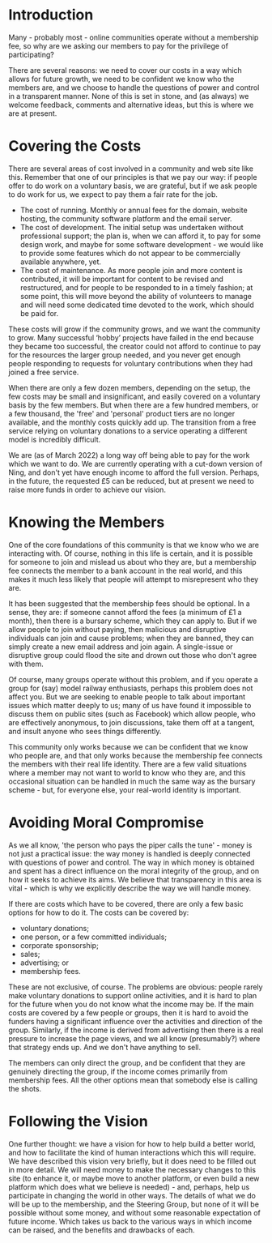 # Introduction

Many - probably most - online communities operate without a membership fee, so why are we asking our members to pay for the privilege of participating?

There are several reasons: we need to cover our costs in a way which allows for future growth, we need to be confident we know who the members are, and we choose to handle the questions of power and control in a transparent manner.  None of this is set in stone, and (as always) we welcome feedback, comments and alternative ideas, but this is where we are at present.

# Covering the Costs

There are several areas of cost involved in a community and web site like this.  Remember that one of our principles is that we pay our way: if people offer to do work on a voluntary basis, we are grateful, but if we ask people to do work for us, we expect to pay them a fair rate for the job.

-    The cost of running.  Monthly or annual fees for the domain, website hosting, the community software platform and the email server.
-    The cost of development.  The initial setup was undertaken without professional support; the plan is, when we can afford it, to pay for some design work, and maybe for some software development - we would like to provide some features which do not appear to be commercially available anywhere, yet.
-    The cost of maintenance.  As more people join and more content is contributed, it will be important for content to be revised and restructured, and for people to be responded to in a  timely fashion; at some point, this will move beyond the ability of volunteers to manage and will need some dedicated time devoted to the work, which should be paid for.

These costs will grow if the community grows, and we want the community to grow.  Many successful ‘hobby’ projects have failed in the end because they became too successful, the creator could not afford to continue to pay for the resources the larger group needed, and you never get enough people responding to requests for voluntary contributions when they had joined a free service.

When there are only a few dozen members, depending on the setup, the few costs may be small and insignificant, and easily covered on a voluntary basis by the few members.  But when there are a few hundred members, or a few thousand, the 'free' and 'personal' product tiers are no longer available, and the monthly costs quickly add up.  The transition from a free service relying on voluntary donations to a service operating a different model is incredibly difficult.

We are (as of March 2022) a long way off being able to pay for the work which we want to do.  We are currently operating with a cut-down version of Ning, and don't yet have enough income to afford the full version.  Perhaps, in the future, the requested £5 can be reduced, but at present we need to raise more funds in order to achieve our vision.

# Knowing the Members

One of the core foundations of this community is that we know who we are interacting with.  Of course, nothing in this life is certain, and it is possible for someone to join and mislead us about who they are, but a membership fee connects the member to a bank account in the real world, and this makes it much less likely that people will attempt to misrepresent who they are.

It has been suggested that the membership fees should be optional.  In a sense, they are: if someone cannot afford the fees (a minimum of £1 a month), then there is a bursary scheme, which they can apply to.  But if we allow people to join without paying, then malicious and disruptive individuals can join and cause problems; when they are banned, they can simply create a new email address and join again.  A single-issue or disruptive group could flood the site and drown out those who don't agree with them.

Of course, many groups operate without this problem, and if you operate a group for (say) model railway enthusiasts, perhaps this problem does not affect you.  But we are seeking to enable people to talk about important issues which matter deeply to us; many of us have found it impossible to discuss them on public sites (such as Facebook) which allow people, who are effectively anonymous, to join discussions, take them off at a tangent, and insult anyone who sees things differently.

This community only works because we can be confident that we know who people are, and that only works because the membership fee connects the members with their real life identity.  There are a few valid situations where a member may not want to world to know who they are, and this occasional situation can be handled in much the same way as the bursary scheme - but, for everyone else, your real-world identity is important.

# Avoiding Moral Compromise

As we all know, 'the person who pays the piper calls the tune' - money is not just a practical issue: the way money is handled is deeply connected with questions of power and control.  The way in which money is obtained and spent has a direct influence on the moral integrity of the group, and on how it seeks to achieve its aims.  We believe that transparency in this area is vital - which is why we explicitly describe the way we will handle money.

If there are costs which have to be covered, there are only a few basic options for how to do it.  The costs can be covered by:

-    voluntary donations;
-    one person, or a few committed individuals;
-    corporate sponsorship;
-    sales;
-    advertising; or
-    membership fees.

These are not exclusive, of course.  The problems are obvious: people rarely make voluntary donations to support online activities, and it is hard to plan for the future when you do not know what the income may be.  If the main costs are covered by a few people or groups, then it is hard to avoid the funders having a significant influence over the activities and direction of the group.  Similarly, if the income is derived from advertising then there is a real pressure to increase the page views, and we all know (presumably?) where that strategy ends up.  And we don't have anything to sell.

The members can only direct the group, and be confident that they are genuinely directing the group, if the income comes primarily from membership fees.  All the other options mean that somebody else is calling the shots.

# Following the Vision

One further thought: we have a vision for how to help build a better world, and how to facilitate the kind of human interactions which this will require.  We have described this vision very briefly, but it does need to be filled out in more detail.  We will need money to make the necessary changes to this site (to enhance it, or maybe move to another platform, or even build a new platform which does what we believe is needed) - and, perhaps, help us participate in changing the world in other ways.  The details of what we do will be up to the membership, and the Steering Group, but none of it will be possible without some money, and without some reasonable expectation of future income.  Which takes us back to the various ways in which income can be raised, and the benefits and drawbacks of each.

 

